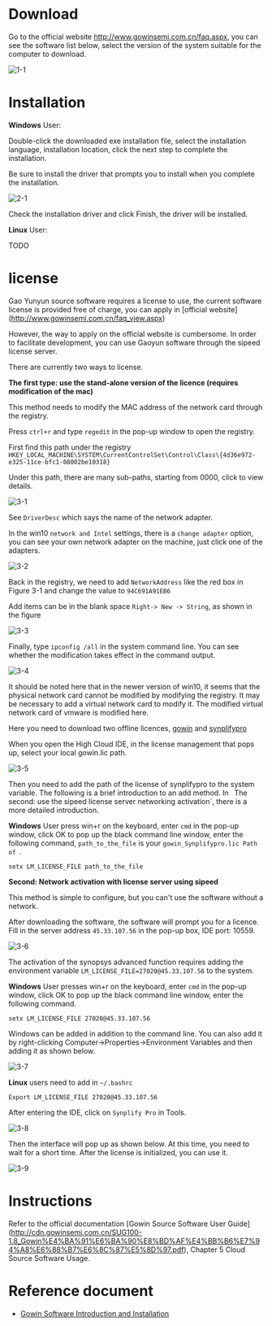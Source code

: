 # Download

Go to the official website http://www.gowinsemi.com.cn/faq.aspx, you can see the software list below, select the version of the system suitable for the computer to download.

![1-1](../../assets/gowin_down.png)

# Installation

**Windows** User:

Double-click the downloaded exe installation file, select the installation language, installation location, click the next step to complete the installation.

Be sure to install the driver that prompts you to install when you complete the installation.

![2-1](../../assets/gowin_install.png)

Check the installation driver and click Finish, the driver will be installed.

**Linux** User:

TODO

# license

Gao Yunyun source software requires a license to use, the current software license is provided free of charge, you can apply in [official website] (http://www.gowinsemi.com.cn/faq_view.aspx)

However, the way to apply on the official website is cumbersome. In order to facilitate development, you can use Gaoyun software through the sipeed license server.

There are currently two ways to license.

**The first type: use the stand-alone version of the licence (requires modification of the mac)**

This method needs to modify the MAC address of the network card through the registry.

Press `ctrl+r` and type `regedit` in the pop-up window to open the registry.

First find this path under the registry `HKEY_LOCAL_MACHINE\SYSTEM\CurrentControlSet\Control\Class\{4d36e972-e325-11ce-bfc1-08002be10318}`

Under this path, there are many sub-paths, starting from 0000, click to view details.

![3-1](../../assets/lic_file_1.png)

See `DriverDesc` which says the name of the network adapter.

In the win10 `network and Intel` settings, there is a `change adapter` option, you can see your own network adapter on the machine, just click one of the adapters.

![3-2](../../assets/lic_file_2.png)

Back in the registry, we need to add `NetworkAddress` like the red box in Figure 3-1 and change the value to `94C691A91EB6`

Add items can be in the blank space `Right-> New -> String`, as shown in the figure

![3-3](../../assets/lic_file_3.png)

Finally, type `ipconfig /all` in the system command line. You can see whether the modification takes effect in the command output.

![3-4](../../assets/lic_file_4.png)

It should be noted here that in the newer version of win10, it seems that the physical network card cannot be modified by modifying the registry. It may be necessary to add a virtual network card to modify it. The modified virtual network card of vmware is modified here.

Here you need to download two offline licences, [gowin](../../assets/files/gowin.lic) and [synplifypro](../../assets/files/gowin_Synplifypro.lic)

When you open the High Cloud IDE, in the license management that pops up, select your local gowin.lic path.

![3-5](../../assets/lic_file_5.png)

Then you need to add the path of the license of synplifypro to the system variable. The following is a brief introduction to an add method. In ` `The second: use the sipeed license server networking activation`, there is a more detailed introduction.

**Windows** User press win+r on the keyboard, enter `cmd` in the pop-up window, click OK to pop up the black command line window, enter the following command, `path_to_the_file` is your `gowin_Synplifypro.lic Path of `.

```
setx LM_LICENSE_FILE path_to_the_file
```

**Second: Network activation with license server using sipeed**

This method is simple to configure, but you can't use the software without a network.

After downloading the software, the software will prompt you for a licence. Fill in the server address `45.33.107.56` in the pop-up box, IDE port: 10559.

![3-6](../../assets/lic_remote_1.png)

The activation of the synopsys advanced function requires adding the environment variable `LM_LICENSE_FILE=27020@45.33.107.56` to the system.

**Windows** User presses win+r on the keyboard, enter `cmd` in the pop-up window, click OK to pop up the black command line window, enter the following command.

```
setx LM_LICENSE_FILE 27020@45.33.107.56
```

Windows can be added in addition to the command line. You can also add it by right-clicking Computer->Properties->Environment Variables and then adding it as shown below.

![3-7](../../assets/lic_remote_2.png)

**Linux** users need to add in `~/.bashrc`

```
Export LM_LICENSE_FILE 27020@45.33.107.56
```

After entering the IDE, click on `Synplify Pro` in Tools.

![3-8](../../assets/lic_remote_3.png)

Then the interface will pop up as shown below. At this time, you need to wait for a short time. After the license is initialized, you can use it.

![3-9](../../assets/lic_remote_4.png)

# Instructions

Refer to the official documentation [Gowin Source Software User Guide] (http://cdn.gowinsemi.com.cn/SUG100-1.8_Gowin%E4%BA%91%E6%BA%90%E8%BD%AF%E4%BB%B6%E7%94%A8%E6%88%B7%E6%8C%87%E5%8D%97.pdf), Chapter 5 Cloud Source Software Usage.

# Reference document

+ [Gowin Software Introduction and Installation](http://cdn.gowinsemi.com.cn/%E9%AB%98%E4%BA%91%E8%BD%AF%E4%BB%B6%E7%AE%80%E4%BB%8B%E5%92%8C%E5%AE%89%E8%A3%85.pdf)

